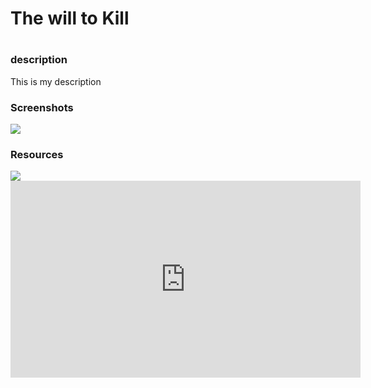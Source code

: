 <h1>The will to Kill<h1>

<h3>description</h3>

<p>
  This is my description
<p>

<h3>Screenshots</h3>
<img src=https://github.com/MPark0930/The-will-to-Kill/>

<h3>Resources</h3>
<img src=https://www.python.org/downloads/>
<iframe width="560" height="315" src="https://www.youtube.com/embed/_GikMdhAhv0" frameborder="0" allowfullscreen></iframe>
